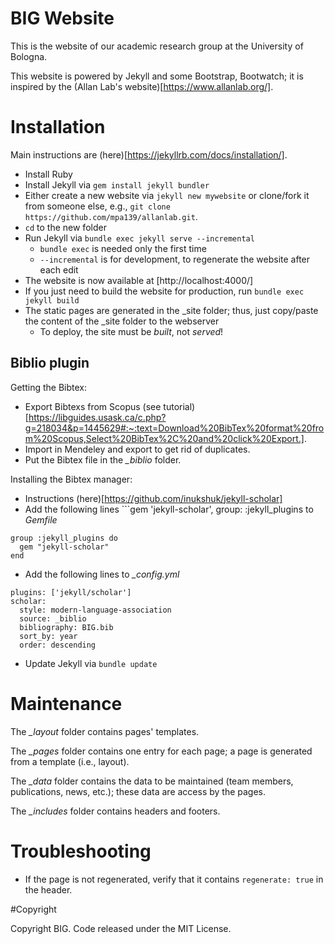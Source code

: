 # BIG Website

This is the website of our academic research group at the University of Bologna.

This website is powered by Jekyll and some Bootstrap, Bootwatch; it is inspired by the (Allan Lab's website)[https://www.allanlab.org/]. 

# Installation

Main instructions are (here)[https://jekyllrb.com/docs/installation/].

- Install Ruby
- Install Jekyll via ```gem install jekyll bundler```
- Either create a new website via ```jekyll new mywebsite``` or clone/fork it from someone else, e.g., ```git clone https://github.com/mpa139/allanlab.git```.
- ```cd``` to the new folder
- Run Jekyll via ```bundle exec jekyll serve --incremental```
  - ```bundle exec``` is needed only the first time
  - ```--incremental``` is for development, to regenerate the website after each edit
- The website is now available at [http://localhost:4000/]
- If you just need to build the website for production, run ```bundle exec jekyll build```
- The static pages are generated in the _site folder; thus, just copy/paste the content of the _site folder to the webserver
  - To deploy, the site must be *built*, not *served*!

## Biblio plugin

Getting the Bibtex:

- Export Bibtexs from Scopus (see tutorial)[https://libguides.usask.ca/c.php?g=218034&p=1445629#:~:text=Download%20BibTex%20format%20from%20Scopus,Select%20BibTex%2C%20and%20click%20Export.].
- Import in Mendeley and export to get rid of duplicates.
- Put the Bibtex file in the *_biblio* folder.

Installing the Bibtex manager:

- Instructions (here)[https://github.com/inukshuk/jekyll-scholar]
- Add the following lines ```gem 'jekyll-scholar', group: :jekyll_plugins to *Gemfile*
```
group :jekyll_plugins do
  gem "jekyll-scholar"
end
```
- Add the following lines to *_config.yml*
```
plugins: ['jekyll/scholar']
scholar:
  style: modern-language-association
  source: _biblio
  bibliography: BIG.bib
  sort_by: year
  order: descending
```
- Update Jekyll via ```bundle update```

# Maintenance

The *_layout* folder contains pages' templates.

The *_pages* folder contains one entry for each page; a page is generated from a template (i.e., layout).

The *_data* folder contains the data to be maintained (team members, publications, news, etc.); these data are access by the pages.

The *_includes* folder contains headers and footers.

# Troubleshooting

- If the page is not regenerated, verify that it contains ```regenerate: true``` in the header.

#Copyright

Copyright BIG. Code released under the MIT License.

